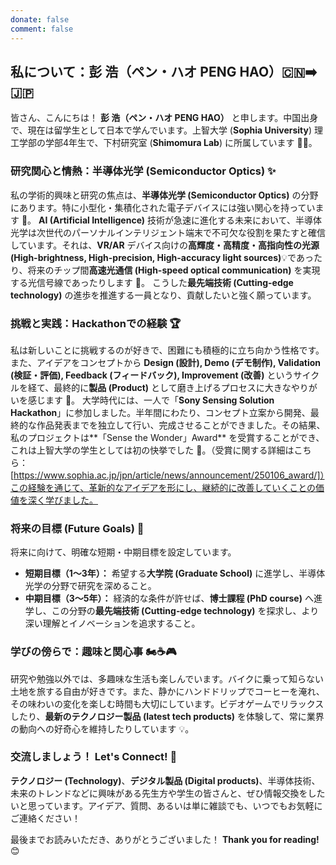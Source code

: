 ```yaml
---
donate: false
comment: false
---
```

## 私について：彭 浩（ペン・ハオ PENG HAO）🇨🇳➡️🇯🇵

皆さん、こんにちは！ **彭 浩（ペン・ハオ PENG HAO）** と申します。中国出身で、現在は留学生として日本で学んでいます。上智大学 (**Sophia University**) 理工学部の学部4年生で、下村研究室 (**Shimomura Lab**) に所属しています 👨‍🎓。

### 研究関心と情熱：半導体光学 (Semiconductor Optics) ✨

私の学術的興味と研究の焦点は、**半導体光学 (Semiconductor Optics)** の分野にあります。特に小型化・集積化された電子デバイスには強い関心を持っています 🤖。 **AI (Artificial Intelligence)** 技術が急速に進化する未来において、半導体光学は次世代のパーソナルインテリジェント端末で不可欠な役割を果たすと確信しています。それは、**VR/AR** デバイス向けの**高輝度・高精度・高指向性の光源 (High-brightness, High-precision, High-accuracy light sources)**💡であったり、将来のチップ間**高速光通信 (High-speed optical communication)** を実現する光信号線であったりします 🚀。 こうした**最先端技術 (Cutting-edge technology)** の進歩を推進する一員となり、貢献したいと強く願っています。

### 挑戦と実践：Hackathonでの経験 🏆

私は新しいことに挑戦するのが好きで、困難にも積極的に立ち向かう性格です。また、アイデアをコンセプトから **Design (設計), Demo (デモ制作), Validation (検証・評価), Feedback (フィードバック), Improvement (改善)** というサイクルを経て、最終的に**製品 (Product)** として磨き上げるプロセスに大きなやりがいを感じます 💪。 大学時代には、一人で「**Sony Sensing Solution Hackathon**」に参加しました。半年間にわたり、コンセプト立案から開発、最終的な作品発表までを独立して行い、完成させることができました。その結果、私のプロジェクトは**「Sense the Wonder」Award** を受賞することができ、これは上智大学の学生としては初の快挙でした 🎉。（受賞に関する詳細はこちら：[https://www.sophia.ac.jp/jpn/article/news/announcement/250106_award/]）この経験を通じて、革新的なアイデアを形にし、継続的に改善していくことの価値を深く学びました。

### 将来の目標 (Future Goals) 🎯

将来に向けて、明確な短期・中期目標を設定しています。

* **短期目標（1～3年）：** 希望する**大学院 (Graduate School)** に進学し、半導体光学の分野で研究を深めること。
* **中期目標（3～5年）：** 経済的な条件が許せば、**博士課程 (PhD course)** へ進学し、この分野の**最先端技術 (Cutting-edge technology)** を探求し、より深い理解とイノベーションを追求すること。

### 学びの傍らで：趣味と関心事 🏍️☕🎮

研究や勉強以外では、多趣味な生活も楽しんでいます。バイクに乗って知らない土地を旅する自由が好きです。また、静かにハンドドリップでコーヒーを淹れ、その味わいの変化を楽しむ時間も大切にしています。ビデオゲームでリラックスしたり、**最新のテクノロジー製品 (latest tech products)** を体験して、常に業界の動向への好奇心を維持したりしています 💡。

### 交流しましょう！ Let's Connect! 🤝

**テクノロジー (Technology)**、**デジタル製品 (Digital products)**、半導体技術、未来のトレンドなどに興味がある先生方や学生の皆さんと、ぜひ情報交換をしたいと思っています。アイデア、質問、あるいは単に雑談でも、いつでもお気軽にご連絡ください！

最後までお読みいただき、ありがとうございました！ **Thank you for reading!** 😊